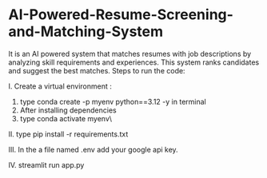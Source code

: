 # AI-Powered-Resume-Screening-and-Matching-System
It is an AI powered system that matches resumes with job descriptions by analyzing skill requirements and experiences. This system ranks candidates and suggest the best matches.
Steps to run the code:

I. Create a virtual environment :
1. type conda create -p myenv python==3.12 -y in terminal
2. After installing dependencies 
3. type conda activate myenv\

II. type pip install -r requirements.txt

III. In the a file named .env add your google api key.

IV. streamlit run app.py
